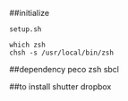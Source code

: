 
##initialize
```
setup.sh
```


```
which zsh
chsh -s /usr/local/bin/zsh
```

##dependency
peco zsh sbcl

##to install
shutter dropbox
